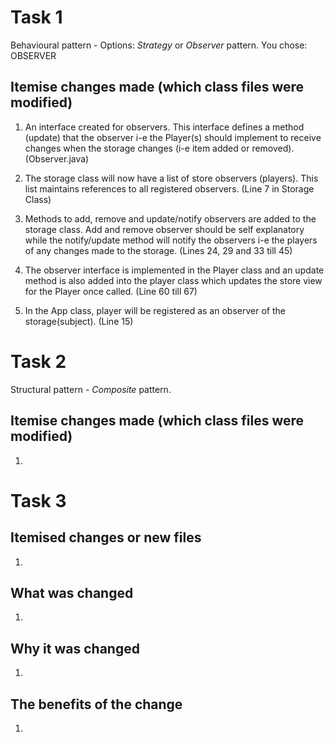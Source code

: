 # Task 1

Behavioural pattern - Options: _Strategy_ or _Observer_ pattern.
You chose: OBSERVER

## Itemise changes made (which class files were modified)

1. An interface created for observers. This interface defines a method (update) that the observer i-e the Player(s) should implement to receive changes when the storage changes (i-e item added or removed). (Observer.java)

2. The storage class will now have a list of store observers (players). This list maintains references to all registered observers. (Line 7 in Storage Class)

3. Methods to add, remove and update/notify observers are added to the storage class. Add and remove observer should be self explanatory while the notify/update method will notify the observers i-e the players of any changes made to the storage. (Lines 24, 29 and 33 till 45)

4. The observer interface is implemented in the Player class and an update method is also added into the player class which updates the store view for the Player once called. (Line 60 till 67)

5. In the App class, player will be registered as an observer of the storage(subject). (Line 15)

# Task 2

Structural pattern - _Composite_ pattern.

## Itemise changes made (which class files were modified)

1.

# Task 3

## Itemised changes or new files

1.

## What was changed

1.

## Why it was changed

1.

## The benefits of the change

1.
